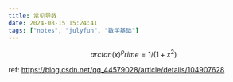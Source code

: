 ```yaml
---
title: 常见导数
date: 2024-08-15 15:24:41
tags: ["notes", "julyfun", "数学基础"]
---
```

$$arctan(x)^prime = 1 / (1 + x^2)$$

ref: https://blog.csdn.net/qq_44579028/article/details/104907628
